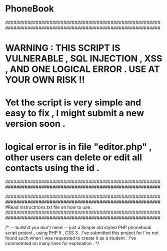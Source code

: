# PhoneBook
################################################################################################################
# WARNING : THIS SCRIPT IS VULNERABLE , SQL INJECTION , XSS , AND ONE LOGICAL ERROR . USE AT YOUR OWN RISK !!
# Yet the script is very simple and easy to fix , I might submit a new version soon .
# logical error is in file "editor.php" , other users can delete or edit all contacts using the id .
################################################################################################################

################################################################################################################
#Read instructrions.txt file on how to use .
################################################################################################################

/* -- bullshit you don't need --
just a Simple old styled PHP phonebook script project , using PHP 5 , CSS 3 .
I've submitted this project for I've not found such when I was requested to create it as a student . 
I've commetnted on many lines for explination .
*/

